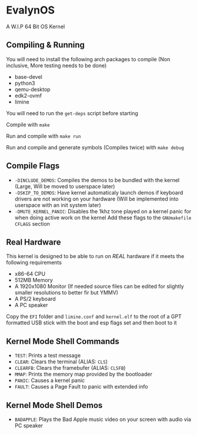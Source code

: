 # EvalynOS
A W.I.P 64 Bit OS Kernel

## Compiling & Running

You will need to install the following arch packages to compile (Non inclusive, More testing needs to be done)
- base-devel
- python3
- qemu-desktop
- edk2-ovmf
- limine

You will need to run the `get-deps` script before starting

Compile with `make`

Run and compile with `make run`

Run and compile and generate symbols (Compiles twice) with `make debug`

## Compile Flags
- `-DINCLUDE_DEMOS`: Compiles the demos to be bundled with the kernel (Large, Will be moved to userspace later)
- `-DSKIP_TO_DEMOS`: Have kernel automaticaly launch demos if keyboard drivers are not working on your hardware (Will be implemented into userspace with an init system later)
- `-DMUTE_KERNEL_PANIC`: Disables the 1khz tone played on a kernel panic for when doing active work on the kernel
Add these flags to the `GNUmakefile` `CFLAGS` section

## Real Hardware
This kernel is designed to be able to run on *REAL* hardware if it meets the following requirements
- x86-64 CPU
- 512MB Memory
- A 1920x1080 Monitor (If needed source files can be edited for slightly smaller resolutions to better fir but YMMV)
- A PS/2 keyboard
- A PC speaker

Copy the `EFI` folder and `limine.conf` and `kernel.elf` to the root of a GPT formatted USB stick with the boot and esp flags set and then boot to it

## Kernel Mode Shell Commands
- `TEST`: Prints a test message
- `CLEAR`: Clears the terminal (ALIAS: `CLS`)
- `CLEARFB`: Clears the framebufer (ALIAS: `CLSFB`)
- `MMAP`: Prints the memory map provided by the bootloader
- `PANIC`: Causes a kernel panic
- `FAULT`: Causes a Page Fault to panic with extended info

## Kernel Mode Shell Demos
- `BADAPPLE`: Plays the Bad Apple music video on your screen with audio via PC speaker
